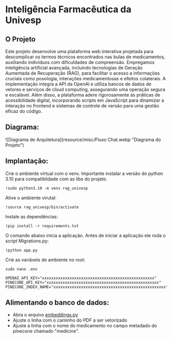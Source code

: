 # Inteligência Farmacêutica da Univesp

## O Projeto

Este projeto desenvolve uma plataforma web interativa projetada para descomplicar os termos técnicos encontrados nas bulas de medicamentos, auxiliando indivíduos com dificuldades de compreensão. Empregamos inteligência artificial avançada, incluindo tecnologias de Geração Aumentada de Recuperação (RAG), para facilitar o acesso a informações cruciais como posologia, interações medicamentosas e efeitos colaterais. A implementação integra a API da OpenAI e utiliza bancos de dados de vetores e serviços de cloud computing, assegurando uma operação segura e escalável. Além disso, a plataforma adere rigorosamente às práticas de acessibilidade digital, incorporando scripts em JavaScript para dinamizar a interação no frontend e sistemas de controle de versão para uma gestão eficaz do código.

## Diagrama:


![Diagrama de Arquitetura](resource/misc/Fluxo Chat.webp "Diagrama do Projeto")


## Implantação:

Crie o ambiente virtual com o venv. Importante instalar a versão do python 3.10 para compatiblidade com as libs do projeto.
```
!sudo python3.10 -m venv rag_univesp
```
Ative o ambiente virutal:
```
!source rag_univesp/bin/activate 
```
Instale as dependências:
```
!pip install -r requirements.txt
```
O comando abaixo inicia a aplicação. Antes de iniciar a aplicação ele roda o script Migrations.py:
```
!python app.py
```
Crie as variáveis de ambiente no root:
```commandline
sudo nano .env
```
```
OPENAI_API_KEY="xxxxxxxxxxxxxxxxxxxxxxxxxxxxxxxxxxxxxxxxxxxxxxxxx"
PINECONE_API_KEY="xxxxxxxxxxxxxxxxxxxxxxxxxxxxxxxxxxxxxxxxxxxxxxxxx"
PINECONE_INDEX_NAME="xxxxxxxxxxxxxxxxxxxxxxxxxxxxxxxxxxxxxxxxxxxxxxxxx"
```

## Alimentando o banco de dados:

- Abra o arquivo [embeddings.py](resource/embeddings.py)
- Ajuste o linha com o caminho do PDF a ser vetorizado
- Ajuste a linha com o nome do medicamento no campo metadado do pinecone chamado "medicine".

